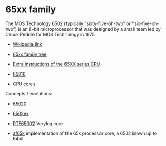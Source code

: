 # 65xx family

The MOS Technology 6502 (typically "sixty-five-oh-two" or "six-five-oh-two") is an 8-bit microprocessor that was designed by a small team led by Chuck Peddle for MOS Technology in 1975.


* [Wikipedia link](https://en.wikipedia.org/wiki/MOS_Technology_6502)


* [65xx family tree](65xx_tree.md)
* [Extra instructions of the 65XX series CPU](6502_extra.md)
* [65816](65816.md)
* [CPU cores](cores.md)

Concepts / evolutions:
* [65020](concept/65020.md)
* [6502ex](concept/6502ex.md)

* [RTF65002](https://opencores.org/projects/rtf65002) Verylog core
* [af65k](https://github.com/fachat/af65k)  implementation of the 65k processor core, a 6502 blown up to 64bit
